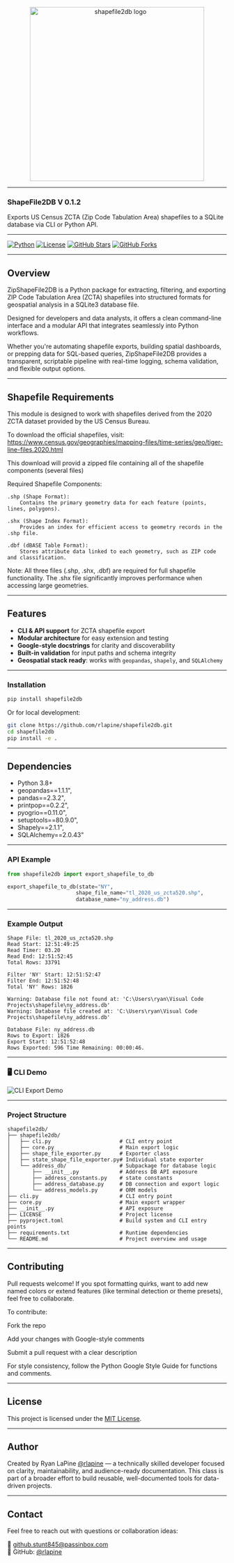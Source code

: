 <p align="center">
  <img src="https://github.com/rlapine/shapefile2db/blob/624aa335a27f6db7b56f53907ff8aecf3f031ba7/shapefile2db/assets/ShapeFile2DB_logo.png?raw=true" alt="shapefile2db logo" width="400"/>
</p>

---

### ShapeFile2DB V 0.1.2

Exports US Census ZCTA (Zip Code Tabulation Area) shapefiles to a SQLite database via CLI or Python API.

---

[![Python](https://img.shields.io/badge/python-3.10%2B-blue)](https://www.python.org/downloads/)
[![License](https://img.shields.io/badge/license-MIT-green)](LICENSE)
[![GitHub Stars](https://img.shields.io/github/stars/rlapine/shapefile2db?style=social)](https://github.com/rlapine/shapefile2db/stargazers)
[![GitHub Forks](https://img.shields.io/github/forks/rlapine/shapefile2db?style=social)](https://github.com/rlapine/shapefile2db/network/members)

---

## Overview

ZipShapeFile2DB is a Python package for extracting, filtering, and exporting ZIP Code Tabulation Area (ZCTA) shapefiles into structured formats for geospatial analysis in a SQLite3 database file. 

Designed for developers and data analysts, it offers a clean command-line interface and a modular API that integrates seamlessly into Python workflows.

Whether you're automating shapefile exports, building spatial dashboards, or prepping data for SQL-based queries, ZipShapeFile2DB provides a transparent, scriptable pipeline with real-time logging, schema validation, and flexible output options.

---

## Shapefile Requirements

This module is designed to work with shapefiles derived from the 2020 ZCTA dataset
provided by the US Census Bureau.

To download the official shapefiles, visit:
https://www.census.gov/geographies/mapping-files/time-series/geo/tiger-line-files.2020.html

This download will provid a zipped file containing all of the shapefile components (several files)

Required Shapefile Components:

    .shp (Shape Format):
        Contains the primary geometry data for each feature (points, lines, polygons).

    .shx (Shape Index Format):
        Provides an index for efficient access to geometry records in the .shp file.

    .dbf (dBASE Table Format):
        Stores attribute data linked to each geometry, such as ZIP code and classification.

Note:
    All three files (.shp, .shx, .dbf) are required for full shapefile functionality.
    The .shx file significantly improves performance when accessing large geometries.

---

## Features

- **CLI & API support** for ZCTA shapefile export  
- **Modular architecture** for easy extension and testing  
- **Google-style docstrings** for clarity and discoverability  
- **Built-in validation** for input paths and schema integrity  
- **Geospatial stack ready**: works with `geopandas`, `shapely`, and `SQLAlchemy`

---

### Installation

```bash
pip install shapefile2db
```

Or for local development:

```bash
git clone https://github.com/rlapine/shapefile2db.git
cd shapefile2db
pip install -e .
```

---

## Dependencies

- Python 3.8+
- geopandas==1.1.1",
- pandas==2.3.2",
- printpop==0.2.2",
- pyogrio==0.11.0",
- setuptools==80.9.0",
- Shapely==2.1.1",
- SQLAlchemy==2.0.43"

---

### API Example

```python
from shapefile2db import export_shapefile_to_db

export_shapefile_to_db(state="NY",
                      shape_file_name="tl_2020_us_zcta520.shp", 
                      database_name="ny_address.db")

```

---

### Example Output

```text
Shape File: tl_2020_us_zcta520.shp
Read Start: 12:51:49:25
Read Timer: 03.20
Read End: 12:51:52:45
Total Rows: 33791

Filter 'NY' Start: 12:51:52:47
Filter End: 12:51:52:48
Total 'NY' Rows: 1826

Warning: Database file not found at: 'C:\Users\ryan\Visual Code Projects\shapefile\ny_address.db'
Warning: Database file created at: 'C:\Users\ryan\Visual Code Projects\shapefile\ny_address.db'

Database File: ny_address.db
Rows to Export: 1826
Export Start: 12:51:52:48
Rows Exported: 596 Time Remaining: 00:00:46.
```

---

### 🖥️ CLI Demo

![CLI Export Demo](https://github.com/rlapine/shapefile2db/blob/624aa335a27f6db7b56f53907ff8aecf3f031ba7/shapefile2db/assets/ShapeFile2DB_output.gif?raw=true)

---

### Project Structure

```
shapefile2db/
├── shapefile2db/
│   ├── cli.py                      # CLI entry point
│   ├── core.py                     # Main export logic
│   ├── shape_file_exporter.py      # Exporter class
│   ├── state_shape_file_exporter.py# Individual state exporter
│   └── address_db/                 # Subpackage for database logic
│       ├── __init__.py             # Address DB API exposure
│       ├── address_constants.py    # state constants
│       ├── address_database.py     # DB connection and export logic
│       └── address_models.py       # ORM models
├── cli.py                          # CLI entry point
├── core.py                         # Main export wrapper
├── __init__.py                     # API exposure
├── LICENSE                         # Project license
├── pyproject.toml                  # Build system and CLI entry points
├── requirements.txt                # Runtime dependencies
└── README.md                       # Project overview and usage
```

---

## Contributing

Pull requests welcome! If you spot formatting quirks, want to add new named colors or extend features (like terminal detection or theme presets), feel free to collaborate.

To contribute:

Fork the repo

Add your changes with Google-style comments

Submit a pull request with a clear description

For style consistency, follow the Python Google Style Guide for functions and comments.

---

## License

This project is licensed under the [MIT License](LICENSE).

---

## Author

Created by Ryan LaPine [@rlapine](https://github.com/rlapine) — a technically skilled developer focused on clarity, maintainability, and audience-ready documentation. This class is part of a broader effort to build reusable, well-documented tools for data-driven projects.

---

## Contact

Feel free to reach out with questions or collaboration ideas:

📧 github.stunt845@passinbox.com  
🔗 GitHub: [@rlapine](https://github.com/rlapine)